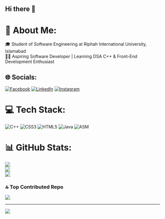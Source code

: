 ## Hi there 👋

# 💫 About Me:
🎓 Student of Software Engineering at Riphah International University, Islamabad<br>👨‍💻 Aspiring Software Developer | Learning DSA C++ & Front-End Development Enthusiast


## 🌐 Socials:
[![Facebook](https://img.shields.io/badge/Facebook-%231877F2.svg?logo=Facebook&logoColor=white)](https://facebook.com/https://www.facebook.com/profile.php?id=100077022781869&mibextid=ZbWKwL) [![LinkedIn](https://img.shields.io/badge/LinkedIn-%230077B5.svg?logo=linkedin&logoColor=white)](https://linkedin.com/in/www.linkedin.com/in/muhammad-waqas-53893a298) [![Instagram](https://img.shields.io/badge/Instagram-%23E34F26.svg?logo=instagram&logoColor=white)](https://instagram.com/[https://www.instagram.com/waqas_khan012?igsh=MTVwejd4NHdzOWZjbQ==)

# 💻 Tech Stack:
![C++](https://img.shields.io/badge/c++-%2300599C.svg?style=for-the-badge&logo=c%2B%2B&logoColor=white) ![CSS3](https://img.shields.io/badge/css3-%231572B6.svg?style=for-the-badge&logo=css3&logoColor=white) ![HTML5](https://img.shields.io/badge/html5-%23E34F26.svg?style=for-the-badge&logo=html5&logoColor=white) ![Java](https://img.shields.io/badge/java-%23ED8B00.svg?style=for-the-badge&logo=openjdk&logoColor=white) ![ASM](https://img.shields.io/badge/asm-%2300599C.svg?style=for-the-badge&logo=c%2B%2B&logoColor=white) 
# 📊 GitHub Stats:
![](https://github-readme-stats.vercel.app/api?username=M-Waqas-Khan&theme=dark&hide_border=false&include_all_commits=true&count_private=true)<br/>
![](https://github-readme-streak-stats.herokuapp.com/?user=M-Waqas-Khan&theme=dark&hide_border=false)<br/>
![](https://github-readme-stats.vercel.app/api/top-langs/?username=M-Waqas-Khan&theme=dark&hide_border=false&include_all_commits=true&count_private=true&layout=compact)

### 🔝 Top Contributed Repo
![](https://github-contributor-stats.vercel.app/api?username=M-Waqas-Khan&limit=5&theme=dark&combine_all_yearly_contributions=true)

---
[![](https://visitcount.itsvg.in/api?id=M-Waqas-Khan&icon=0&color=0)](https://visitcount.itsvg.in)

<!-- Proudly created with GPRM ( https://gprm.itsvg.in ) -->
